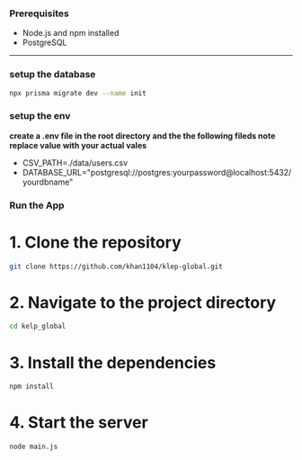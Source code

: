 ### Prerequisites
- Node.js and npm installed
- PostgreSQL

---

###  setup the database

```bash
npx prisma migrate dev --name init
```

### setup the env
**create a .env file in the root directory and the the following fileds note replace value with your actual vales**
- CSV_PATH=./data/users.csv
- DATABASE_URL="postgresql://postgres:yourpassword@localhost:5432/yourdbname"

###  Run the App
# 1. Clone the repository
```bash
git clone https://github.com/khan1104/klep-global.git
```

# 2. Navigate to the project directory
```bash
cd kelp_global
```

# 3. Install the dependencies
```bash
npm install
```

# 4. Start the  server
```bash
node main.js
```

